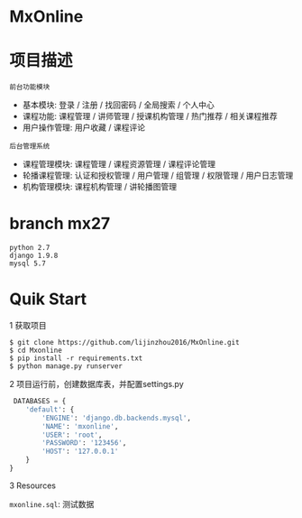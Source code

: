 # MxOnline

# 项目描述

`前台功能模块`

* 基本模块: 
登录 / 注册 / 找回密码 / 全局搜索 / 个人中心
* 课程功能: 
课程管理 / 讲师管理 / 授课机构管理 / 热门推荐 / 相关课程推荐
* 用户操作管理: 
用户收藏 / 课程评论

`后台管理系统`

* 课程管理模块: 
课程管理 / 课程资源管理 / 课程评论管理
* 轮播课程管理:
认证和授权管理 / 用户管理 / 组管理 / 权限管理 / 用户日志管理
* 机构管理模块:
课程机构管理 / 讲轮播图管理

# branch mx27
```
python 2.7
django 1.9.8
mysql 5.7
```

# Quik Start


1 获取项目
```shell
$ git clone https://github.com/lijinzhou2016/MxOnline.git
$ cd Mxonline
$ pip install -r requirements.txt
$ python manage.py runserver
```

2 项目运行前，创建数据库表，并配置settings.py

```python
 DATABASES = {
    'default': {
        'ENGINE': 'django.db.backends.mysql',
        'NAME': 'mxonline',
        'USER': 'root',
        'PASSWORD': '123456',
        'HOST': '127.0.0.1'
    }
}

```

3 Resources

`mxonline.sql`: 测试数据

